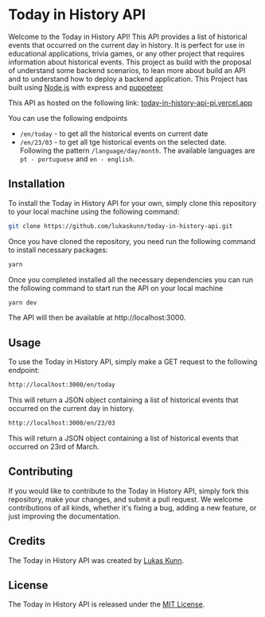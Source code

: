 # Today in History API

Welcome to the Today in History API! This API provides a list of historical events that occurred on the current day in history. It is perfect for use in educational applications, trivia games, or any other project that requires information about historical events. This project as build with the proposal of understand some backend scenarios, to lean more about build an API and to understand how to deploy a backend application. This Project has built using [Node.js](https://nodejs.org/en) with express and [puppeteer](https://pptr.dev)

This API as hosted on the following link: [today-in-history-api-pi.vercel.app](https://today-in-history-api-pi.vercel.app)

You can use the following endpoints
- `/en/today` - to get all the historical events on current date
- `/en/23/03` - to get all tge historical events on the selected date. Following the pattern `/language/day/month`. The available languages are `pt - portuguese`  and `en - english`.

## Installation

To install the Today in History API for your own, simply clone this repository to your local machine using the following command:

```bash
git clone https://github.com/lukaskunn/today-in-history-api.git
```

Once you have cloned the repository, you need run the following command to install necessary packages:

```bash
yarn
```

Once you completed installed all the necessary dependencies you can run the following command to start run the API on your local machine

```bash
yarn dev
```


The API will then be available at http://localhost:3000.

## Usage

To use the Today in History API, simply make a GET request to the following endpoint:

```bash
http://localhost:3000/en/today
```


This will return a JSON object containing a list of historical events that occurred on the current day in history.

```bash
http://localhost:3000/en/23/03
```

This will return a JSON object containing a list of historical events that occurred on 23rd of March.

## Contributing

If you would like to contribute to the Today in History API, simply fork this repository, make your changes, and submit a pull request. We welcome contributions of all kinds, whether it's fixing a bug, adding a new feature, or just improving the documentation.

## Credits

The Today in History API was created by [Lukas Kunn](https://github.com/lukaskunn).

## License

The Today in History API is released under the [MIT License](https://opensource.org/licenses/MIT).

